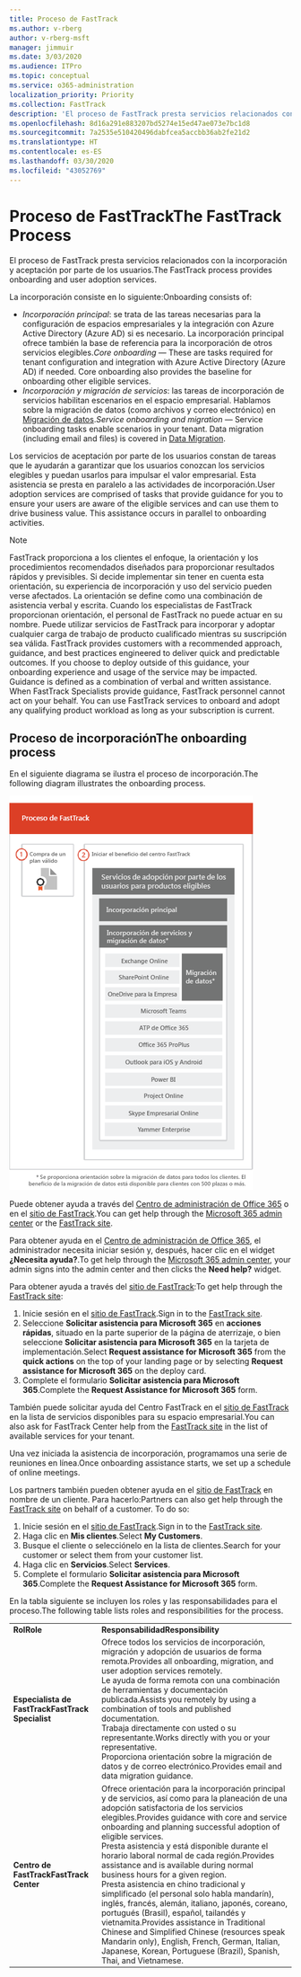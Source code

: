 ```yaml
---
title: Proceso de FastTrack
ms.author: v-rberg
author: v-rberg-msft
manager: jimmuir
ms.date: 3/03/2020
ms.audience: ITPro
ms.topic: conceptual
ms.service: o365-administration
localization_priority: Priority
ms.collection: FastTrack
description: 'El proceso de FastTrack presta servicios relacionados con la incorporación y aceptación por parte de los usuarios. '
ms.openlocfilehash: 8d16a291e883207bd5274e15ed47ae073e7bc1d8
ms.sourcegitcommit: 7a2535e510420496dabfcea5accbb36ab2fe21d2
ms.translationtype: HT
ms.contentlocale: es-ES
ms.lasthandoff: 03/30/2020
ms.locfileid: "43052769"
---
```

# <a name="the-fasttrack-process"></a><span data-ttu-id="ced94-103">Proceso de FastTrack</span><span class="sxs-lookup"><span data-stu-id="ced94-103">The FastTrack Process</span></span>

<span data-ttu-id="ced94-104">El proceso de FastTrack presta servicios relacionados con la incorporación y aceptación por parte de los usuarios.</span><span class="sxs-lookup"><span data-stu-id="ced94-104">The FastTrack process provides onboarding and user adoption services.</span></span> 
  
<span data-ttu-id="ced94-105">La incorporación consiste en lo siguiente:</span><span class="sxs-lookup"><span data-stu-id="ced94-105">Onboarding consists of:</span></span>
  
- <span data-ttu-id="ced94-p101">*Incorporación principal*: se trata de las tareas necesarias para la configuración de espacios empresariales y la integración con Azure Active Directory (Azure AD) si es necesario. La incorporación principal ofrece también la base de referencia para la incorporación de otros servicios elegibles.</span><span class="sxs-lookup"><span data-stu-id="ced94-p101">*Core onboarding* — These are tasks required for tenant configuration and integration with Azure Active Directory (Azure AD) if needed. Core onboarding also provides the baseline for onboarding other eligible services.</span></span> 
- <span data-ttu-id="ced94-p102">*Incorporación y migración de servicios*: las tareas de incorporación de servicios habilitan escenarios en el espacio empresarial. Hablamos sobre la migración de datos (como archivos y correo electrónico) en [Migración de datos](O365-data-migration.md).</span><span class="sxs-lookup"><span data-stu-id="ced94-p102">*Service onboarding and migration* — Service onboarding tasks enable scenarios in your tenant. Data migration (including email and files) is covered in [Data Migration](O365-data-migration.md).</span></span> 
    
<span data-ttu-id="ced94-p103">Los servicios de aceptación por parte de los usuarios constan de tareas que le ayudarán a garantizar que los usuarios conozcan los servicios elegibles y puedan usarlos para impulsar el valor empresarial. Esta asistencia se presta en paralelo a las actividades de incorporación.</span><span class="sxs-lookup"><span data-stu-id="ced94-p103">User adoption services are comprised of tasks that provide guidance for you to ensure your users are aware of the eligible services and can use them to drive business value. This assistance occurs in parallel to onboarding activities.</span></span>
  
> [!NOTE]
> <span data-ttu-id="ced94-p104">FastTrack proporciona a los clientes el enfoque, la orientación y los procedimientos recomendados diseñados para proporcionar resultados rápidos y previsibles. Si decide implementar sin tener en cuenta esta orientación, su experiencia de incorporación y uso del servicio pueden verse afectados. La orientación se define como una combinación de asistencia verbal y escrita. Cuando los especialistas de FastTrack proporcionan orientación, el personal de FastTrack no puede actuar en su nombre. Puede utilizar servicios de FastTrack para incorporar y adoptar cualquier carga de trabajo de producto cualificado mientras su suscripción sea válida. </span><span class="sxs-lookup"><span data-stu-id="ced94-p104">FastTrack provides customers with a recommended approach, guidance, and best practices engineered to deliver quick and predictable outcomes. If you choose to deploy outside of this guidance, your onboarding experience and usage of the service may be impacted. Guidance is defined as a combination of verbal and written assistance. When FastTrack Specialists provide guidance, FastTrack personnel cannot act on your behalf. You can use FastTrack services to onboard and adopt any qualifying product workload as long as your subscription is current.</span></span> 
  
## <a name="the-onboarding-process"></a><span data-ttu-id="ced94-117">Proceso de incorporación</span><span class="sxs-lookup"><span data-stu-id="ced94-117">The onboarding process</span></span>

<span data-ttu-id="ced94-118">En el siguiente diagrama se ilustra el proceso de incorporación.</span><span class="sxs-lookup"><span data-stu-id="ced94-118">The following diagram illustrates the onboarding process.</span></span>
  
![Escala de tiempo para el uso de la ventaja de incorporación](media/O365-Onboarding-Timeline.png)
  
<span data-ttu-id="ced94-120">Puede obtener ayuda a través del [Centro de administración de Office 365](https://go.microsoft.com/fwlink/?linkid=2032704) o en el [sitio de FastTrack](https://go.microsoft.com/fwlink/?linkid=780698).</span><span class="sxs-lookup"><span data-stu-id="ced94-120">You can get help through the [Microsoft 365 admin center](https://go.microsoft.com/fwlink/?linkid=2032704) or the [FastTrack site](https://go.microsoft.com/fwlink/?linkid=780698).</span></span> 

<span data-ttu-id="ced94-121">Para obtener ayuda en el [Centro de administración de Office 365](https://go.microsoft.com/fwlink/?linkid=2032704), el administrador necesita iniciar sesión y, después, hacer clic en el widget **¿Necesita ayuda?**.</span><span class="sxs-lookup"><span data-stu-id="ced94-121">To get help through the [Microsoft 365 admin center](https://go.microsoft.com/fwlink/?linkid=2032704), your admin signs into the admin center and then clicks the **Need help?** widget.</span></span> 

<span data-ttu-id="ced94-122">Para obtener ayuda a través del [sitio de FastTrack](https://go.microsoft.com/fwlink/?linkid=780698):</span><span class="sxs-lookup"><span data-stu-id="ced94-122">To get help through the [FastTrack site](https://go.microsoft.com/fwlink/?linkid=780698):</span></span> 
1.    <span data-ttu-id="ced94-123">Inicie sesión en el [sitio de FastTrack](https://go.microsoft.com/fwlink/?linkid=780698).</span><span class="sxs-lookup"><span data-stu-id="ced94-123">Sign in to the [FastTrack site](https://go.microsoft.com/fwlink/?linkid=780698).</span></span> 
2.    <span data-ttu-id="ced94-124">Seleccione **Solicitar asistencia para Microsoft 365** en **acciones rápidas**, situado en la parte superior de la página de aterrizaje, o bien seleccione **Solicitar asistencia para Microsoft 365** en la tarjeta de implementación.</span><span class="sxs-lookup"><span data-stu-id="ced94-124">Select **Request assistance for Microsoft 365** from the **quick actions** on the top of your landing page or by selecting **Request assistance for Microsoft 365** on the deploy card.</span></span>
3.    <span data-ttu-id="ced94-125">Complete el formulario **Solicitar asistencia para Microsoft 365**.</span><span class="sxs-lookup"><span data-stu-id="ced94-125">Complete the **Request Assistance for Microsoft 365** form.</span></span> 
  
 <span data-ttu-id="ced94-126">También puede solicitar ayuda del Centro FastTrack en el [sitio de FastTrack](https://go.microsoft.com/fwlink/?linkid=780698) en la lista de servicios disponibles para su espacio empresarial.</span><span class="sxs-lookup"><span data-stu-id="ced94-126">You can also ask for FastTrack Center help from the [FastTrack site](https://go.microsoft.com/fwlink/?linkid=780698) in the list of available services for your tenant.</span></span> 
    
 <span data-ttu-id="ced94-127">Una vez iniciada la asistencia de incorporación, programamos una serie de reuniones en línea.</span><span class="sxs-lookup"><span data-stu-id="ced94-127">Once onboarding assistance starts, we set up a schedule of online meetings.</span></span>
    
<span data-ttu-id="ced94-p105">Los partners también pueden obtener ayuda en el [sitio de FastTrack](https://go.microsoft.com/fwlink/?linkid=780698) en nombre de un cliente. Para hacerlo:</span><span class="sxs-lookup"><span data-stu-id="ced94-p105">Partners can also get help through the [FastTrack site](https://go.microsoft.com/fwlink/?linkid=780698) on behalf of a customer. To do so:</span></span>
1.    <span data-ttu-id="ced94-130">Inicie sesión en el [sitio de FastTrack](https://go.microsoft.com/fwlink/?linkid=780698).</span><span class="sxs-lookup"><span data-stu-id="ced94-130">Sign in to the [FastTrack site](https://go.microsoft.com/fwlink/?linkid=780698).</span></span> 
2.    <span data-ttu-id="ced94-131">Haga clic en **Mis clientes**.</span><span class="sxs-lookup"><span data-stu-id="ced94-131">Select **My Customers**.</span></span>
3.    <span data-ttu-id="ced94-132">Busque el cliente o selecciónelo en la lista de clientes.</span><span class="sxs-lookup"><span data-stu-id="ced94-132">Search for your customer or select them from your customer list.</span></span>
4.    <span data-ttu-id="ced94-133">Haga clic en **Servicios**.</span><span class="sxs-lookup"><span data-stu-id="ced94-133">Select **Services**.</span></span>
5.    <span data-ttu-id="ced94-134">Complete el formulario **Solicitar asistencia para Microsoft 365**.</span><span class="sxs-lookup"><span data-stu-id="ced94-134">Complete the **Request Assistance for Microsoft 365** form.</span></span> 

<span data-ttu-id="ced94-135">En la tabla siguiente se incluyen los roles y las responsabilidades para el proceso.</span><span class="sxs-lookup"><span data-stu-id="ced94-135">The following table lists roles and responsibilities for the process.</span></span>
    
|||
|:-----|:-----|
|<span data-ttu-id="ced94-136">**Rol**</span><span class="sxs-lookup"><span data-stu-id="ced94-136">**Role**</span></span> <br/> |<span data-ttu-id="ced94-137">**Responsabilidad**</span><span class="sxs-lookup"><span data-stu-id="ced94-137">**Responsibility**</span></span> <br/> |
|<span data-ttu-id="ced94-138">**Especialista de FastTrack**</span><span class="sxs-lookup"><span data-stu-id="ced94-138">**FastTrack Specialist**</span></span> <br/> |<span data-ttu-id="ced94-139">Ofrece todos los servicios de incorporación, migración y adopción de usuarios de forma remota.</span><span class="sxs-lookup"><span data-stu-id="ced94-139">Provides all onboarding, migration, and user adoption services remotely.</span></span>  <br/> <span data-ttu-id="ced94-140">Le ayuda de forma remota con una combinación de herramientas y documentación publicada.</span><span class="sxs-lookup"><span data-stu-id="ced94-140">Assists you remotely by using a combination of tools and published documentation.</span></span> <br/> <span data-ttu-id="ced94-141">Trabaja directamente con usted o su representante.</span><span class="sxs-lookup"><span data-stu-id="ced94-141">Works directly with you or your representative.</span></span> <br/> <span data-ttu-id="ced94-142">Proporciona orientación sobre la migración de datos y de correo electrónico.</span><span class="sxs-lookup"><span data-stu-id="ced94-142">Provides email and data migration guidance.</span></span>|
|<span data-ttu-id="ced94-143">**Centro de FastTrack**</span><span class="sxs-lookup"><span data-stu-id="ced94-143">**FastTrack Center**</span></span>  <br/> |<span data-ttu-id="ced94-144">Ofrece orientación para la incorporación principal y de servicios, así como para la planeación de una adopción satisfactoria de los servicios elegibles.</span><span class="sxs-lookup"><span data-stu-id="ced94-144">Provides guidance with core and service onboarding and planning successful adoption of eligible services.</span></span>  <br/> <span data-ttu-id="ced94-145">Presta asistencia y está disponible durante el horario laboral normal de cada región.</span><span class="sxs-lookup"><span data-stu-id="ced94-145">Provides assistance and is available during normal business hours for a given region.</span></span> <br/> <span data-ttu-id="ced94-146">Presta asistencia en chino tradicional y simplificado (el personal solo habla mandarín), inglés, francés, alemán, italiano, japonés, coreano, portugués (Brasil), español, tailandés y vietnamita.</span><span class="sxs-lookup"><span data-stu-id="ced94-146">Provides assistance in Traditional Chinese and Simplified Chinese (resources speak Mandarin only), English, French, German, Italian, Japanese, Korean, Portuguese (Brazil), Spanish, Thai, and Vietnamese.</span></span>|
